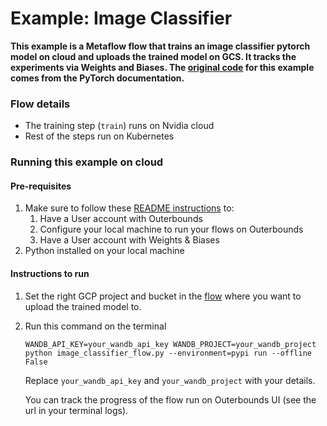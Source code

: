 # Example: Image Classifier
**This example is a Metaflow flow that trains an image classifier pytorch model on cloud and uploads the trained model on GCS. It tracks the experiments via Weights and Biases. The [original code](https://pytorch.org/tutorials/beginner/blitz/cifar10_tutorial.html) for this example comes from the PyTorch documentation.**

### Flow details
- The training step (`train`) runs on Nvidia cloud
- Rest of the steps run on Kubernetes

### Running this example on cloud
#### Pre-requisites
1. Make sure to follow these [README instructions](../../src/mozmlops/templates/README.md) to:
    1. Have a User account with Outerbounds
    2. Configure your local machine to run your flows on Outerbounds
    3. Have a User account with Weights & Biases
2. Python installed on your local machine

#### Instructions to run
1. Set the right GCP project and bucket in the [flow](./image_classifier_flow.py) where you want to upload the trained model to.
2. Run this command on the terminal
   ```
   WANDB_API_KEY=your_wandb_api_key WANDB_PROJECT=your_wandb_project python image_classifier_flow.py --environment=pypi run --offline False
   ```

   Replace `your_wandb_api_key` and `your_wandb_project` with your details.

   You can track the progress of the flow run on Outerbounds UI (see the url in your terminal logs).
